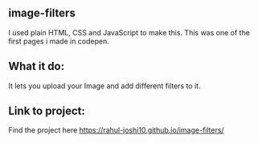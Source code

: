 ## image-filters
I used plain HTML, CSS and JavaScript to make this.
This was one of the first pages i made in codepen.

## What it do:
It lets you upload your Image and add different filters to it.

## Link to project:
Find the project here
https://rahul-joshi10.github.io/image-filters/
